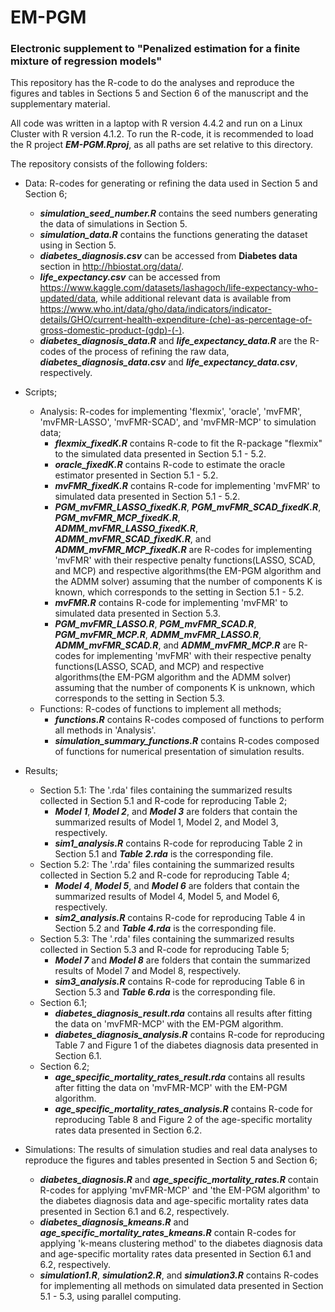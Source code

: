 # EM-PGM

### Electronic supplement to "Penalized estimation for a finite mixture of regression models"


This repository has the R-code to do the analyses and reproduce the figures and tables in Sections 5 and Section 6 of the manuscript and the supplementary material.

All code was written in a laptop with R version 4.4.2 and run on a Linux Cluster with R version 4.1.2.
To run the R-code, it is recommended to load the R project ***EM-PGM.Rproj***, as all paths are set relative to this directory.

The repository consists of the following folders:

* Data: R-codes for generating or refining the data used in Section 5 and Section 6;
  * ***simulation_seed_number.R*** contains the seed numbers generating the data of simulations in Section 5.
  * ***simulation_data.R*** contains the functions generating the dataset using in Section 5.
  * ***diabetes_diagnosis.csv*** can be accessed from **Diabetes data** section in <http://hbiostat.org/data/>.
  * ***life_expectancy.csv*** can be accessed from <https://www.kaggle.com/datasets/lashagoch/life-expectancy-who-updated/data>, while additional relevant data is available from <https://www.who.int/data/gho/data/indicators/indicator-details/GHO/current-health-expenditure-(che)-as-percentage-of-gross-domestic-product-(gdp)-(-)>.
  * ***diabetes_diagnosis_data.R*** and ***life_expectancy_data.R*** are the R-codes of the process of refining the raw data, ***diabetes_diagnosis_data.csv*** and ***life_expectancy_data.csv***, respectively.
 
* Scripts;
  * Analysis: R-codes for implementing 'flexmix', 'oracle', 'mvFMR', 'mvFMR-LASSO', 'mvFMR-SCAD', and 'mvFMR-MCP' to simulation data;
    * ***flexmix_fixedK.R*** contains R-code to fit the R-package "flexmix" to the simulated data presented in Section 5.1 - 5.2.
    * ***oracle_fixedK.R*** contains R-code to estimate the oracle estimator presented in Section 5.1 - 5.2.
    * ***mvFMR_fixedK.R*** contains R-code for implementing 'mvFMR' to simulated data presented in Section 5.1 - 5.2.
    * ***PGM_mvFMR_LASSO_fixedK.R***, ***PGM_mvFMR_SCAD_fixedK.R***, ***PGM_mvFMR_MCP_fixedK.R***, ***ADMM_mvFMR_LASSO_fixedK.R***, ***ADMM_mvFMR_SCAD_fixedK.R***, and ***ADMM_mvFMR_MCP_fixedK.R*** are R-codes for implementing 'mvFMR' with their respective penalty functions(LASSO, SCAD, and MCP) and respective algorithms(the EM-PGM algorithm and the ADMM solver) assuming that the number of components K is known, which corresponds to the setting in Section 5.1 - 5.2.
    * ***mvFMR.R*** contains R-code for implementing 'mvFMR' to simulated data presented in Section 5.3.
    * ***PGM_mvFMR_LASSO.R***, ***PGM_mvFMR_SCAD.R***, ***PGM_mvFMR_MCP.R***, ***ADMM_mvFMR_LASSO.R***, ***ADMM_mvFMR_SCAD.R***, and ***ADMM_mvFMR_MCP.R*** are R-codes for implementing 'mvFMR' with their respective penalty functions(LASSO, SCAD, and MCP) and respective algorithms(the EM-PGM algorithm and the ADMM solver) assuming that the number of components K is unknown, which corresponds to the setting in Section 5.3.
  * Functions: R-codes of functions to implement all methods;
    * ***functions.R*** contains R-codes composed of functions to perform all methods in 'Analysis'.
    * ***simulation_summary_functions.R*** contains R-codes composed of functions for numerical presentation of simulation results.

* Results;
  * Section 5.1: The '.rda' files containing the summarized results collected in Section 5.1 and R-code for reproducing Table 2;
    * ***Model 1***, ***Model 2***, and ***Model 3*** are folders that contain the summarized results of Model 1, Model 2, and Model 3, respectively.
    * ***sim1_analysis.R*** contains R-code for reproducing Table 2 in Section 5.1 and ***Table 2.rda*** is the corresponding file.
  * Section 5.2: The '.rda' files containing the summarized results collected in Section 5.2 and R-code for reproducing Table 4;
    * ***Model 4***, ***Model 5***, and ***Model 6*** are folders that contain the summarized results of Model 4, Model 5, and Model 6, respectively.
    * ***sim2_analysis.R*** contains R-code for reproducing Table 4 in Section 5.2 and ***Table 4.rda*** is the corresponding file.
  * Section 5.3: The '.rda' files containing the summarized results collected in Section 5.3 and R-code for reproducing Table 5;
    * ***Model 7*** and ***Model 8*** are folders that contain the summarized results of Model 7 and Model 8, respectively.
    * ***sim3_analysis.R*** contains R-code for reproducing Table 6 in Section 5.3 and ***Table 6.rda*** is the corresponding file.
  * Section 6.1;
    * ***diabetes_diagnosis_result.rda*** contains all results after fitting the data on 'mvFMR-MCP' with the EM-PGM algorithm.
    * ***diabetes_diagnosis_analysis.R*** contains R-code for reproducing Table 7 and Figure 1 of the diabetes diagnosis data presented in Section 6.1.
  * Section 6.2;
    * ***age_specific_mortality_rates_result.rda*** contains all results after fitting the data on 'mvFMR-MCP' with the EM-PGM algorithm.
    * ***age_specific_mortality_rates_analysis.R*** contains R-code for reproducing Table 8 and Figure 2 of the age-specific mortality rates data presented in Section 6.2.

* Simulations: The results of simulation studies and real data analyses to reproduce the figures and tables presented in Section 5 and Section 6;
  * ***diabetes_diagnosis.R*** and ***age_specific_mortality_rates.R*** contain R-codes for applying 'mvFMR-MCP' and 'the EM-PGM algorithm' to the diabetes diagnosis data and age-specific mortality rates data presented in Section 6.1 and 6.2, respectively.
  * ***diabetes_diagnosis_kmeans.R*** and ***age_specific_mortality_rates_kmeans.R*** contain R-codes for applying 'k-means clustering method' to the diabetes diagnosis data and age-specific mortality rates data presented in Section 6.1 and 6.2, respectively.
  * ***simulation1.R***, ***simulation2.R***, and ***simulation3.R*** contains R-codes for implementing all methods on simulated data presented in Section 5.1 - 5.3, using parallel computing.
    
